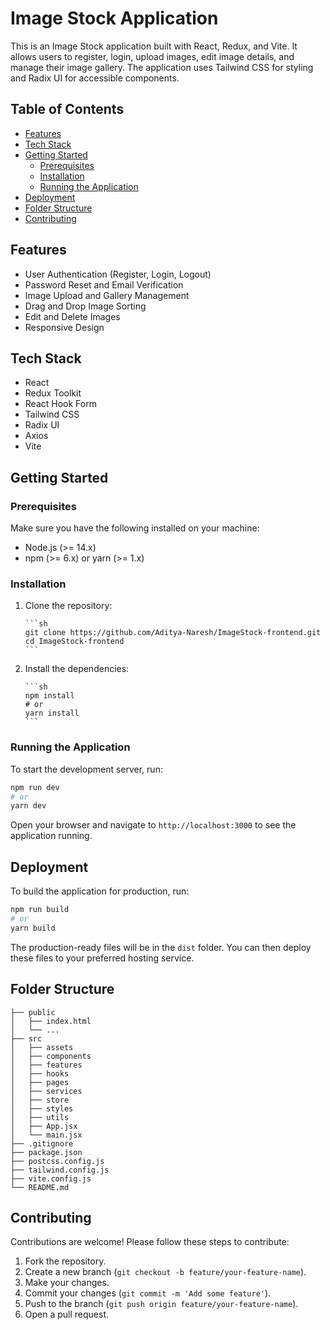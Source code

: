 # Image Stock Application

This is an Image Stock application built with React, Redux, and Vite. It allows users to register, login, upload images, edit image details, and manage their image gallery. The application uses Tailwind CSS for styling and Radix UI for accessible components.

## Table of Contents

- [Features](#features)
- [Tech Stack](#tech-stack)
- [Getting Started](#getting-started)
  - [Prerequisites](#prerequisites)
  - [Installation](#installation)
  - [Running the Application](#running-the-application)
- [Deployment](#deployment)
- [Folder Structure](#folder-structure)
- [Contributing](#contributing)

## Features

- User Authentication (Register, Login, Logout)
- Password Reset and Email Verification
- Image Upload and Gallery Management
- Drag and Drop Image Sorting
- Edit and Delete Images
- Responsive Design

## Tech Stack

- React
- Redux Toolkit
- React Hook Form
- Tailwind CSS
- Radix UI
- Axios
- Vite

## Getting Started

### Prerequisites

Make sure you have the following installed on your machine:

- Node.js (>= 14.x)
- npm (>= 6.x) or yarn (>= 1.x)

### Installation

1.  Clone the repository:

        ```sh
        git clone https://github.com/Aditya-Naresh/ImageStock-frontend.git
        cd ImageStock-frontend
        ```

2.  Install the dependencies:

        ```sh
        npm install
        # or
        yarn install
        ```

### Running the Application

To start the development server, run:

```sh
npm run dev
# or
yarn dev
```

Open your browser and navigate to `http://localhost:3000` to see the application running.

## Deployment

To build the application for production, run:

```sh
npm run build
# or
yarn build
```

The production-ready files will be in the `dist` folder. You can then deploy these files to your preferred hosting service.

## Folder Structure

```plaintext
├── public
│   ├── index.html
│   └── ...
├── src
│   ├── assets
│   ├── components
│   ├── features
│   ├── hooks
│   ├── pages
│   ├── services
│   ├── store
│   ├── styles
│   ├── utils
│   ├── App.jsx
│   └── main.jsx
├── .gitignore
├── package.json
├── postcss.config.js
├── tailwind.config.js
├── vite.config.js
└── README.md
```

## Contributing

Contributions are welcome! Please follow these steps to contribute:

1. Fork the repository.
2. Create a new branch (`git checkout -b feature/your-feature-name`).
3. Make your changes.
4. Commit your changes (`git commit -m 'Add some feature'`).
5. Push to the branch (`git push origin feature/your-feature-name`).
6. Open a pull request.
